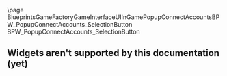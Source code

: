 \page BlueprintsGameFactoryGameInterfaceUIInGamePopupConnectAccountsBPW_PopupConnectAccounts_SelectionButton BPW_PopupConnectAccounts_SelectionButton
## Widgets aren't supported by this documentation (yet)

